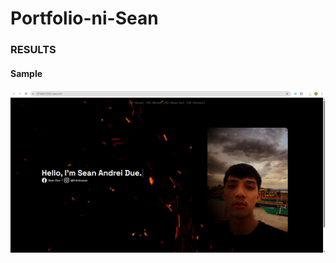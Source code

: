 # Portfolio-ni-Sean


### RESULTS

#### Sample
<p align="center">
<img src="https://github.com/seanandreii/Portfolio-ni-Sean/blob/main/portfolio-sample.png">
</p>




